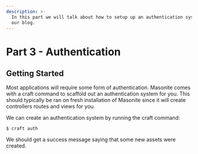 ```yaml
---
description: >-
  In this part we will talk about how to setup up an authentication system for
  our blog.
---
```


# Part 3 - Authentication

## Getting Started

Most applications will require some form of authentication. Masonite comes with a craft command to scaffold out an authentication system for you. This should typically be ran on fresh installation of Masonite since it will create controllers routes and views for you.

We can create an authentication system by running the craft command:

```text
$ craft auth
```

We should get a success message saying that some new assets were created.

